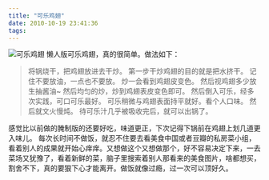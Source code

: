 ```yaml
---
title: "可乐鸡翅"
date: 2010-10-19 23:41:36
tags:
---
```


![可乐鸡翅](../../../images/2010/2.jpg "可乐鸡翅") 懒人版可乐鸡翅，真的很简单。做法如下：

> 将锅烧干，把鸡翅放进去干炒。 第一步干炒鸡翅的目的就是把水挤干。 记住不要放油，一点也不要放。 炒一会看到鸡翅皮变色。 然后视鸡翅多少放生抽酱油~ 然后均匀的炒，炒到鸡翅表皮变色即可。 然后倒入可乐，经多次实践，可口可乐最好。 可乐稍微与鸡翅表面持平就好。看个人口味。 然后就文火慢炖。 待可乐汁几乎被吸收完后，就可以出锅了。

感觉比以前做的腌制版的还要好吃，味道更正，下次记得下锅前在鸡翅上划几道更入味儿。 每次长时间不做饭，就忍不住要去看美食中国或者豆瓣的私房菜小组，看着别人的成果就开始心痒痒。又想做这个又想做那个，好不容易决定下来，一去菜场又犹豫了，看着新鲜的菜，脑子里搜索着别人那看来的美食图片，啥都想买，割舍不下，真的要狠下心才能离开。做饭就像过瘾，过一次可以顶好久。